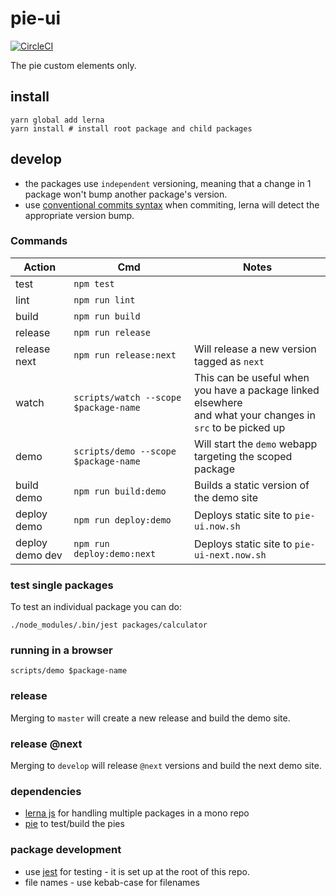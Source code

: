 # pie-ui

[![CircleCI](https://circleci.com/gh/pie-framework/pie-ui.svg?style=svg)](https://circleci.com/gh/pie-framework/pie-ui)

The pie custom elements only.

## install

```shell
yarn global add lerna
yarn install # install root package and child packages
```

## develop

- the packages use `independent` versioning, meaning that a change in 1 package won't bump another package's version.
- use [conventional commits syntax][ccs] when commiting, lerna will detect the appropriate version bump.

### Commands

| Action          | Cmd                                   | Notes                                                                                                           |
| --------------- | ------------------------------------- | --------------------------------------------------------------------------------------------------------------- |
| test            | `npm test`                            |                                                                                                                 |
| lint            | `npm run lint`                        |                                                                                                                 |
| build           | `npm run build`                       |                                                                                                                 |
| release         | `npm run release`                     |                                                                                                                 |
| release next    | `npm run release:next`                | Will release a new version tagged as `next`                                                                     |
| watch           | `scripts/watch --scope $package-name` | This can be useful when you have a package linked elsewhere <br/>and what your changes in `src` to be picked up |
| demo            | `scripts/demo --scope $package-name`  | Will start the `demo` webapp targeting the scoped package                                                       |
| build demo      | `npm run build:demo`                  | Builds a static version of the demo site                                                                        |
| deploy demo     | `npm run deploy:demo`                 | Deploys static site to `pie-ui.now.sh`                                                                          |
| deploy demo dev | `npm run deploy:demo:next`            | Deploys static site to `pie-ui-next.now.sh`                                                                     |

### test single packages

To test an individual package you can do:

```shell
./node_modules/.bin/jest packages/calculator
````

### running in a browser

`scripts/demo $package-name`

### release

Merging to `master` will create a new release and build the demo site.

### release @next

Merging to `develop` will release `@next` versions and build the next demo site.

### dependencies

- [lerna js][lerna] for handling multiple packages in a mono repo
- [pie][pie] to test/build the pies

### package development

- use [jest][jest] for testing - it is set up at the root of this repo.
- file names - use kebab-case for filenames

[lerna]: https://lernajs.io/
[pie]: http://pie-framework.org
[ccs]: https://conventionalcommits.org/
[jest]: https://github.com/facebook/jest
